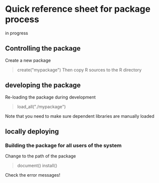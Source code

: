 # Quick reference sheet for package process

in progress

## Controlling the package

Create a new package
> create("mypackage")
Then copy R sources to the R directory

## developing the package

Re-loading the package during development
> load_all("./mypackage")

Note that you need to make sure dependent libraries are manually loaded

## locally deploying

### Building the package for all users of the system

Change to the path of the package
> document()
> install()

Check the error messages!


